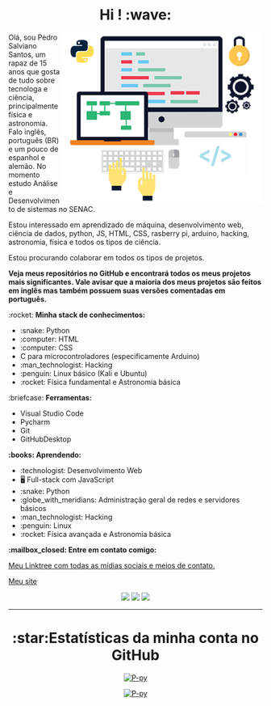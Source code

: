 <h1 align="center"> Hi ! :wave: </h1>

<img src="image.png" min-width="400px" max-width="400px" width="400px" align="right" alt="Image">

<p align="left"> 
Olá, sou Pedro Salviano Santos, um rapaz de 15 anos que gosta de tudo sobre tecnologa e ciência, principalmente física e astronomia. Falo inglês, português (BR) e um pouco de espanhol e alemão. No momento estudo Análise e Desenvolvimento de sistemas no SENAC.
</p>
<p align="left">
Estou interessado em aprendizado de máquina, desenvolvimento web, ciência de dados, python, JS, HTML, CSS, rasberry pi, arduino, hacking, astronomia, física e todos os tipos de ciência.
</p>
<p align="left">
Estou procurando colaborar em todos os tipos de projetos.
</p>
<p aling="left">
  <strong>Veja meus repositórios no GitHub e encontrará todos os meus projetos mais significantes.
  Vale avisar que a maioria dos meus projetos são feitos em inglês mas também possuem suas versões comentadas em português.</strong>
</p>
<p align="left"> :rocket: <strong>Minha stack de conhecimentos:</strong><br>
  <ul>
    <li> :snake: Python</li>
    <li> :computer: HTML</li>
    <li> :computer: CSS</li>
    <li> C para microcontroladores (especificamente Arduino)</li>
    <li> :man_technologist: Hacking</li>
    <li> :penguin: Linux básico (Kali e Ubuntu)</li>
    <li> :rocket: Física fundamental e Astronomia básica</li>
  </ul>
</p>

<p align="left"> :briefcase: <strong>Ferramentas:</strong>
  <ul>
    <li>Visual Studio Code</li>
    <li>Pycharm</li>
    <li>Git</li>
    <li>GitHubDesktop</li>
  </ul>
</p>

<p align="left" > <strong> :books: Aprendendo:</strong>
  <ul>
    <li> :technologist: Desenvolvimento Web</li>
    <li> 🖥️ Full-stack com JavaScript</li>
    <li> :snake: Python</li>
    <li> :globe_with_meridians: Administração geral de redes e servidores básicos</li>
    <li> :man_technologist: Hacking</li>
    <li> :penguin: Linux</li>
    <li> :rocket: Física avançada e Astronomia básica</li>
  </ul>
</p>

<p aling="left"> <strong> :mailbox_closed: Entre em contato comigo: </strong>
  <p><a href="https://linktr.ee/p.py">Meu Linktree com todas as mídias sociais e meios de contato.</a></p>
  <p><a href="https://p-py.github.io/">Meu site</a></p>

<p align="center">
  <a href="mailto:pedrosalviano170@gmail.com"><img src="https://img.shields.io/badge/-Gmail-red?style=flat&logo=gmail&logoColor=white"/></a>
  <a href="https://instagram.com/__pedrossantos/"><img src="https://img.shields.io/badge/-Instagram-008B8B?style=flat&logo=appveyor=&logoColor=white"/></a>
  <a href="https://p-py.github.io/"><img src="https://img.shields.io/badge/Site-clique%20aqui%20e%20veja%20o%20meu%20site-lightgrey" /></a>
</p>
  
----

<h1 align="center">:star:Estatísticas da minha conta no GitHub</h1>
<p align="center">
<a href="https://P-py.github.io" align = "center">
<img aling="center" src = "https://github-readme-stats.vercel.app/api?username=P-py&show_icons=true&theme=slateorange" alt = "P-py" /> 
</a>
</p>
<p align="center">
<a href="https://P-py.github.io" align = "center">
<img aling="center" src = "https://github-readme-stats.vercel.app/api/top-langs/?username=P-py&layout=compact&theme=slateorange" alt = "P-py" /> 
</a>
</p>
